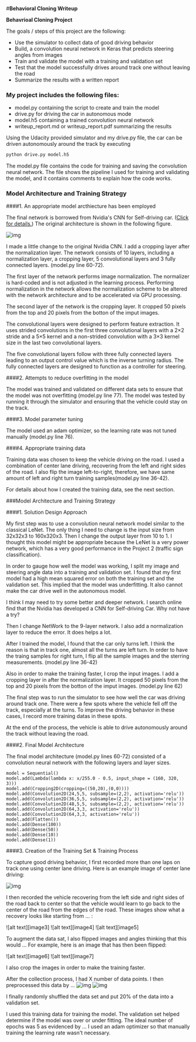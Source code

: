 #**Behavioral Cloning Writeup** 


**Behavrioal Cloning Project**

The goals / steps of this project are the following:
* Use the simulator to collect data of good driving behavior
* Build, a convolution neural network in Keras that predicts steering angles from images
* Train and validate the model with a training and validation set
* Test that the model successfully drives around track one without leaving the road
* Summarize the results with a written report


### My project includes the following files:

* model.py containing the script to create and train the model
* drive.py for driving the car in autonomous mode
* model.h5 containing a trained convolution neural network 
* writeup_report.md or writeup_report.pdf summarizing the results

Using the Udacity provided simulator and my drive.py file, the car can be driven autonomously around the track by executing 
```sh
python drive.py model.h5
```

The model.py file contains the code for training and saving the convolution neural network. The file shows the pipeline I used for training and validating the model, and it contains comments to explain how the code works.

### Model Architecture and Training Strategy

####1. An appropriate model arcthiecture has been employed

The final network is borrowed from Nvidia's CNN for Self-driving car. ([Click for details.](https://images.nvidia.com/content/tegra/automotive/images/2016/solutions/pdf/end-to-end-dl-using-px.pdf "Click for details."))
The original architecture is shown in the following figure. 

![img](img/cnn_nvidia.png)

I made a little change to the original Nvidia CNN. I add a cropping layer after the normalization layer. 
The network consists of 10 layers, including a normalization layer, a cropping layer, 5 convolutional layers and 3 fully connected layers.  (model.py line 60-72).

The first layer of the network performs image normalization. The normalizer is hard-coded and is not adjusted in the learning process. Performing normalization in the network allows the normalization scheme to be altered with the network architecture and to be accelerated via GPU processing.

The second layer of the network is the cropping layer. It cropped 50 pixels from the top and 20 pixels from the botton of the imput images. 

The convolutional layers were designed to perform feature extraction. It uses strided convolutions in the first three convolutional layers with a 2×2 stride and a 5×5 kernel and a non-strided convolution with a 3×3 kernel size in the last two convolutional layers.

The five convolutional layers follow with three fully connected layers leading to an output control value which is the inverse turning radius. The fully connected layers are designed to function as a controller for steering.

####2. Attempts to reduce overfitting in the model

The model was trained and validated on different data sets to ensure that the model was not overfitting (model.py line 77). The model was tested by running it through the simulator and ensuring that the vehicle could stay on the track.

####3. Model parameter tuning

The model used an adam optimizer, so the learning rate was not tuned manually (model.py line 76).

####4. Appropriate training data

Training data was chosen to keep the vehicle driving on the road. I used a combination of center lane driving, recovering from the left and right sides of the road. I also flip the image left-to-right, therefore, we have same amount of left and right turn training samples(model.py line 36-42).

For details about how I created the training data, see the next section. 

###Model Architecture and Training Strategy

####1. Solution Design Approach

My first step was to use a convolution neural network model similar to the classical LeNet. The only thing I need to change is the input size from 32x32x3 to 160x320x3. Then I change the output layer from 10 to 1. 
I thought this model might be appropriate because the LeNet is a very power network, which has a very good performance in the Project 2 (traffic sign classification).

In order to gauge how well the model was working, I split my image and steering angle data into a training and validation set. I found that my first model had a high mean squared error on both the training set and the validation set.
This implied that the model was underfitting.  It also cannot make the car drive well in the autonomous model. 

I think I may need to try some better and deeper network. I search online find that the Nvidia has developed a CNN for Self-driving Car. Why not have a try?

Then I change NetWork to the 9-layer network. I also add a normalization layer to reduce the error. It does helps a lot. 

After I trained the model, I found that the car only turns left. I think the reason is that in track one, almost all the turns are left turn. In order to have the traing samples for right turn, I flip all the sample images and the sterring measurements.  (model.py line 36-42)

Also in order to make the training faster, I crop the input images. I add a cropping layer in after the normalization layer. It cropped 50 pixels from the top and 20 pixels from the botton of the imput images.  (model.py line 62)

The final step was to run the simulator to see how well the car was driving around track one. There were a few spots where the vehicle fell off the track, especially at the turns. To improve the driving behavior in these cases, I record more training datas in these spots. 

At the end of the process, the vehicle is able to drive autonomously around the track without leaving the road.

####2. Final Model Architecture

The final model architecture (model.py lines 60-72) consisted of a convolution neural network with the following layers and layer sizes.

```
model = Sequential()
model.add(Lambda(lambda x: x/255.0 - 0.5, input_shape = (160, 320, 3)))
model.add(Cropping2D(cropping=((50,20),(0,0))))
model.add(Convolution2D(24,5,5, subsample=(2,2), activation='relu'))
model.add(Convolution2D(36,5,5, subsample=(2,2), activation='relu'))
model.add(Convolution2D(48,5,5, subsample=(2,2), activation='relu'))
model.add(Convolution2D(64,3,3, activation='relu'))
model.add(Convolution2D(64,3,3, activation='relu'))
model.add(Flatten())
model.add(Dense(100))
model.add(Dense(50))
model.add(Dense(10))
model.add(Dense(1))
```

####3. Creation of the Training Set & Training Process

To capture good driving behavior, I first recorded more than one laps on track one using center lane driving. Here is an example image of center lane driving:

![img](img/original-image.jpg)

I then recorded the vehicle recovering from the left side and right sides of the road back to center so that the vehicle would learn to go back to the center of the road from the edges of the road. These images show what a recovery looks like starting from ... :

![alt text][image3]
![alt text][image4]
![alt text][image5]

To augment the data sat, I also flipped images and angles thinking that this would ... For example, here is an image that has then been flipped:

![alt text][image6]
![alt text][image7]

I also crop the images in order to make the training faster. 

After the collection process, I had X number of data points. I then preprocessed this data by ...
![img](img/original-image.jpg)
![img](img/cropped-image.jpg)

I finally randomly shuffled the data set and put 20% of the data into a validation set. 

I used this training data for training the model. The validation set helped determine if the model was over or under fitting. The ideal number of epochs was 5 as evidenced by ... I used an adam optimizer so that manually training the learning rate wasn't necessary.
